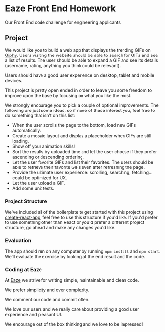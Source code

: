 # Eaze Front End Homework

Our Front End code challenge for engineering applicants

## Project

We would like you to build a web app that displays the trending GIFs on [Giphy](https://giphy.com/). 
Users visiting the website should be able to search for GIFs and see a list of results. The user should be able to expand a GIF and see its details (username, rating, anything you think could be relevant).

Users should have a good user experience on desktop, tablet and mobile devices.

This project is pretty open ended in order to leave you some freedom to improve upon the base by focusing on what you like the most.

We strongly encourage you to pick a couple of optional improvements. The following are just some ideas, so if none of these interest you, feel free to do something that isn’t on this list:

- When the user scrolls the page to the bottom, load new GIFs automatically.
- Create a mosaic layout and display a placeholder when GIFs are still loading.
- Show off your animation skills!
- Sort the results by uploaded time and let the user choose if they prefer ascending or descending ordering.
- Let the user favorite GIFs and list their favorites. The users should be able to retrieve their favorite GIFs even after refreshing the page.
- Provide the ultimate user experience: scrolling, searching, fetching… could be optimized for UX.
- Let the user upload a GIF.
- Add some unit tests.


### Project Structure

We've included all of the boilerplate to get started with this project using [create-react-app](https://github.com/facebookincubator/create-react-app), feel free to use this structure if you'd like. If you'd prefer to use something other than React or you'd prefer a different project structure, go ahead and make any changes you'd like.

### Evaluation

The app should run on any computer by running `npm install` and `npm start`.
We’ll evaluate the exercise by looking at the end result and the code.

### Coding at Eaze

At [Eaze](https://www.eaze.com) we strive for writing simple, maintainable and clean code. 

We prefer simplicity and over complexity.

We comment our code and commit often.

We love our users and we really care about providing a good user experience and pleasant UI.

We encourage out of the box thinking and we love to be impressed!
